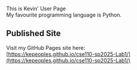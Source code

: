 This is Kevin' User Page  
My favourite programming language is Python.  
## Published Site

Visit my GitHub Pages site here:    
[https://kepeoples.github.io/cse110-sp2025-Lab1/](https://kepeoples.github.io/cse110-sp2025-Lab1/)
